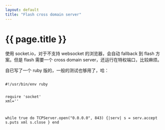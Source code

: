 ```yaml
---
layout: default
title: "Flash cross domain server"
---
```


# {{ page.title }}

使用 socket.io，对于不支持 websocket 的浏览器，会自动 fallback 到  flash 方案。但是 flash 需要一个 cross domain server，还运行在特权端口，比较麻烦。

自已写了一个 ruby 版的，一般的测试也够用了，哈：


<code>
#!/usr/bin/env ruby

require 'socket'
xml='<cross-domain-policy><allow-access-from domain="*" to-ports="*" /></cross-domain-policy>'

while true do
        TCPServer.open("0.0.0.0", 843) {|serv|
                s = serv.accept
                s.puts xml
                s.close
        }
end
</code>

